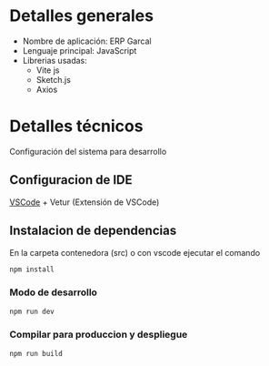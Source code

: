 # Detalles generales
- Nombre de aplicación: ERP Garcal
- Lenguaje principal: JavaScript
- Librerias usadas:
  - Vite js
  - Sketch.js
  - Axios 

# Detalles técnicos

Configuración del sistema para desarrollo

## Configuracion de IDE

[VSCode](https://code.visualstudio.com/) + Vetur (Extensión de VSCode)

## Instalacion de dependencias

En la carpeta contenedora (src) o con vscode ejecutar el comando

```sh
npm install
```

### Modo de desarrollo

```sh
npm run dev
```

### Compilar para produccion y despliegue

```sh
npm run build
```
